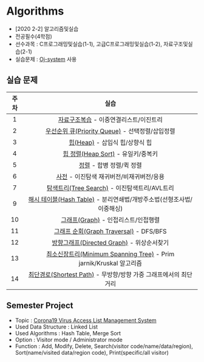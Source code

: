 # Algorithms
* [2020 2-2] 알고리즘및실습
* 전공필수(4학점)
* 선수과목 : C프로그래밍및실습(1-1), 고급C프로그래밍및실습(1-2), 자료구조및실습(2-1)
* 실습문제 : [Oj-system](https://ex-oj.sejong.ac.kr) 사용

## 실습 문제
| 주차 | 실습 | 
|:---:|:---:|
| 1 | [자료구조복습](https://github.com/MoonEeSun/Algorithms/tree/main/practice/01_DS_practice) - 이중연결리스트/이진트리  |
| 2 | [우선순위 큐(Priority Queue)](https://github.com/MoonEeSun/Algorithms/tree/main/practice/02_priority_Queue) - 선택정렬/삽입정렬  |
| 3 | [힙(Heap)](https://github.com/MoonEeSun/Algorithms/tree/main/practice/03_heap) - 삽입식 힙/상향식 힙  |
| 4 | [힙 정렬(Heap Sort)](https://github.com/MoonEeSun/Algorithms/tree/main/practice/04_heap_sort) - 유일키/중복키  |
| 5 | [정렬](https://github.com/MoonEeSun/Algorithms/tree/main/practice/05_sort) - 합병 정렬/퀵 정렬  |
| 6 | [사전](https://github.com/MoonEeSun/Algorithms/tree/main/practice/06_dictionary) - 이진탐색 재귀버전/비재귀버전/응용  |
| 7 | [탐색트리(Tree Search)](https://github.com/MoonEeSun/Algorithms/tree/main/practice/07_tree_search) - 이진탐색트리/AVL트리  |
| 9 | [해시 테이블(Hash Table)](https://github.com/MoonEeSun/Algorithms/tree/main/practice/09_hash_table) - 분리연쇄법/개방주소법(선형조사법/이중해싱)  |
| 10 | [그래프(Graph)](https://github.com/MoonEeSun/Algorithms/tree/main/practice/10_graph) - 인접리스트/인접행렬  |
| 11 | [그래프 순회(Graph Traversal)](https://github.com/MoonEeSun/Algorithms/tree/main/practice/11_graph_traversal) - DFS/BFS  |
| 12 | [방향그래프(Directed Graph)](https://github.com/MoonEeSun/Algorithms/tree/main/practice/12_directed_graph) - 위상순서찾기  |
| 13 | [최소신장트리(Minimum Spanning Tree)](https://github.com/MoonEeSun/Algorithms/tree/main/practice/13_minimum_spanning_tree) - Prim jarnik/Kruskal 알고리즘  |
| 14 | [최단경로(Shortest Path)](https://github.com/MoonEeSun/Algorithms/tree/main/practice/14_shortest_path) - 무방향/방향 가중 그래프에서의 최단거리  |

## Semester Project
* Topic : [Corona19 Virus Access List Management System](https://github.com/MoonEeSun/Algorithms/tree/main/semester_project)
* Used Data Structure : Linked List
* Used Algorithms : Hash Table, Merge Sort
* Option : Visitor mode / Administrator mode
* Function : Add, Modify, Delete, Search(visitor code/name/data/region), Sort(name/visited data/region code), Print(specific/all visitor)  
